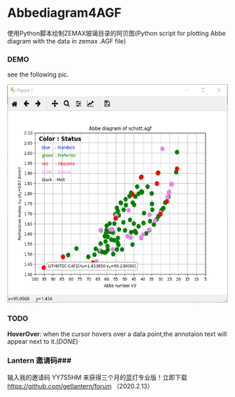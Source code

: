 Abbediagram4AGF
===============
使用Python脚本绘制ZEMAX玻璃目录的阿贝图(Python script for plotting Abbe diagram with the data in zemax .AGF file)

### DEMO ###
see the following pic.

<img src="https://github.com/imyu37/Abbediagram4AGF/blob/master/Abbediagram4AGF_SCHOTT.png" alt="Abbediagram4AGF_SCHOTT"  width="600" height="498">

### TODO ###
**HoverOver**: when the cursor hovers over a data point,the annotaion text will appear next to it.(*DONE*) <br>

### Lantern 邀请码###
输入我的邀请码 YY7S5HM 来获得三个月的蓝灯专业版！立即下载 https://github.com/getlantern/forum （2020.2.13）
